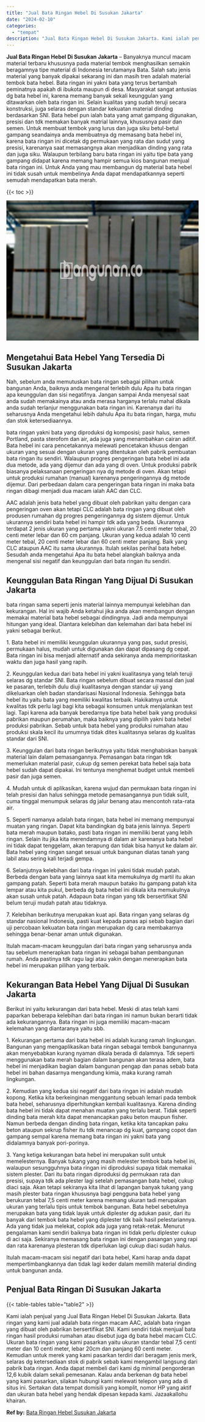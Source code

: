 ```yaml
---
title: "Jual Bata Ringan Hebel Di Susukan Jakarta"
date: "2024-02-10"
categories: 
  - "tempat"
description: "Jual Bata Ringan Hebel Di Susukan Jakarta. Kami ialah penjual yang Jual Bata Ringan Hebel Di Susukan Jakarta. Bata ringan yang kami jual adalah bata ringan m..."
---
```


**Jual Bata Ringan Hebel Di Susukan Jakarta** – Banyaknya muncul macam material terbaru khususnya pada material tembok menghasilkan semakin beragamnya tipe material di Indonesia terutamanya Bata. Salah satu jenis material yang banyak dipakai sekarang ini dan masih tren adalah material tembok bata hebel. Bata ringan ini yakni bata yang terus bertambah peminatnya apakah di ibukota maupun di desa. Masyarakat sangat antusias dg bata hebel ini, karena memang banyak sekali keunggulan yang ditawarkan oleh bata ringan ini. Selain kualitas yang sudah teruji secara konstruksi, juga selaras dengan standar kekuatan material dinding berdasarkan SNI. Bata hebel pun ialah bata yang amat gampang digunakan, presisi dan tdk memakan banyak matrial lainnya, khususnya pasir dan semen. Untuk membuat tembok yang lurus dan juga siku betul-betul gampang seandainya anda membuatnya dg memasang bata hebel ini, karena bata ringan ini dicetak dg permukaan yang rata dan sudut yang presisi, karenanya saat memasangnya akan menjadikan dinding yang rata dan juga siku. Walaupun terbilang baru bata ringan ini yaitu tipe bata yang gampang didapat karena memang hampir semua kios bangunan menjual bata ringan ini. Untuk Anda yang mau membangun dg material bata hebel ini tidak susah untuk membelinya Anda dapat mendapatkannya seperti semudah mendapatkan bata merah.

{{< toc >}}

![Jual Bata Ringan Hebel Di Susukan Jakarta](/images/jual-hebel-murah-18.png)

## Mengetahui Bata Hebel Yang Tersedia Di Susukan Jakarta

Nah, sebelum anda memutuskan bata ringan sebagai pilihan untuk bangunan Anda, baiknya anda mengenal terlebih dulu Apa itu bata ringan apa keunggulan dan sisi negatifnya. Jangan sampai Anda menyesal saat anda sudah memakainya atau anda merasa harganya terlalu mahal dikala anda sudah terlanjur menggunakan bata ringan ini. Karenanya dari itu seharusnya Anda mengetahui lebih dahulu Apa itu bata ringan, harga, mutu dan stok ketersediaannya.

bata ringan yakni bata yang diproduksi dg komposisi; pasir halus, semen Portland, pasta sterofom dan air, ada juga yang menambahkan cairan aditif. Bata hebel ini cara pencetakannya melewati pencetakan khusus dengan ukuran yang sesuai dengan ukuran yang ditentukan oleh pabrik pembuatan bata ringan itu sendiri. Walaupun progres pengeringan bata hebel ini ada dua metode, ada yang dijemur dan ada yang di oven. Untuk produksi pabrik biasanya pelaksanaan pengeringan nya dg metode di oven. Akan tetapi untuk produksi rumahan (manual) karenanya pengeringannya dg metode dijemur. Dari perbedaan dalam cara pengeringan bata ringan ini maka bata ringan dibagi menjadi dua macam ialah AAC dan CLC.

AAC adalah jenis bata hebel yang dibuat oleh pabrikan yaitu dengan cara pengeringan oven akan tetapi CLC adalah bata ringan yang dibuat oleh produsen rumahan dg progres pengeringannya dg sistem dijemur. Untuk ukurannya sendiri bata hebel ini hampir tdk ada yang beda. Ukurannya terdapat 2 jenis ukuran yang pertama yakni ukuran 7.5 centi meter tebal, 20 centi meter lebar dan 60 cm panjang. Ukuran yang kedua adalah 10 centi meter tebal, 20 centi meter lebar dan 60 centi meter panjang. Baik yang CLC ataupun AAC itu sama ukurannya. Itulah sekilas perihal bata hebel. Sesudah anda mengetahui Apa itu bata hebel alangkah baiknya anda mengenal sisi negatif dan keunggulan dari bata ringan itu sendiri.

## Keunggulan Bata Ringan Yang Dijual Di Susukan Jakarta

bata ringan sama seperti jenis material lainnya mempunyai kelebihan dan kekurangan. Hal ini wajib Anda ketahui jika anda akan membangun dengan memakai material bata hebel sebagai dindingnya. Jadi anda mempunyai hitungan yang ideal. Diantara kelebihan dan kelemahan dari bata hebel ini yakni sebagai berikut.

1\. Bata hebel ini memiliki keunggulan ukurannya yang pas, sudut presisi, permukaan halus, mudah untuk digunakan dan dapat dipasang dg cepat. Bata ringan ini bisa menjadi alternatif anda sekiranya anda memprioritaskan waktu dan juga hasil yang rapih.

2\. Keunggulan kedua dari bata hebel ini yakni kualitasnya yang telah teruji selaras dg standar SNI. Bata ringan sebelum dibuat secara massal dan jual ke pasaran, terlebih dulu diuji kualitasnya dengan standar uji yang dikeluarkan oleh badan standarisasi Nasional Indonesia. Sehingga bata hebel itu yaitu bata yang memiliki kwalitas terbaik. Hakikatnya untuk kwalitas tdk perlu lagi bagi kita sebagai konsumen untuk menjalankan test lagi. Tapi karena ada banyak beredarnya tipe bata hebel baik yang produksi pabrikan maupun perumahan, maka baiknya yang dipilih yakni bata hebel produksi pabrikan. Sebab untuk bata hebel yang produksi rumahan atau produksi skala kecil itu umumnya tidak dites kualitasnya selaras dg kualitas standar dari SNI.

3\. Keunggulan dari bata ringan berikutnya yaitu tidak menghabiskan banyak material lain dalam pemasangannya. Pemasangan bata ringan tdk memerlukan material pasir, cukup dg semen perekat bata hebel saja bata hebel sudah dapat dipakai. Ini tentunya menghemat budget untuk membeli pasir dan juga semen.

4\. Mudah untuk di aplikasikan, karena wujud dan permukaan bata ringan ini telah presisi dan halus sehingga metode pemasangannya pun tidak sulit, cuma tinggal menumpuk selaras dg jalur benang atau mencontoh rata-rata air.

5\. Seperti namanya adalah bata ringan, bata hebel ini memang mempunyai muatan yang ringan. Dapat kita bandingkan dg bata jenis lainnya. Seperti bata merah maupun batako, pasti bata ringan ini memiliki berat yang lebih ringan. Selain itu jika kita merendamnya di dalam air karenanya bata hebel ini tidak dapat tenggelam, akan terapung dan tidak bisa hanyut ke dalam air. Bata hebel yang ringan sangat sesuai untuk bangunan diatas tanah yang labil atau sering kali terjadi gempa.

6\. Selanjutnya kelebihan dari bata ringan ini yakni tidak mudah patah. Berbeda dengan bata yang lainnya saat kita memukulnya dg martil itu akan gampang patah. Seperti bata merah maupun batako itu gampang patah kita lempar atau kita pukul, berbeda dg bata hebel ini dikala kita memukulnya akan susah untuk patah. Adapaun bata ringan yang tdk bersertifikat SNI belum teruji mudah patah atau tidaknya.

7\. Kelebihan berikutnya merupakan kuat api. Bata ringan yang selaras dg standar nasional Indonesia, pasti kuat kepada panas api sebab bagian dari uji percobaan kekuatan bata ringan merupakan dg cara membakarnya sehingga benar-benar aman untuk digunakan.

Itulah macam-macam keunggulan dari bata ringan yang seharusnya anda tau sebelum menerapkan bata ringan ini sebagai bahan pembangunan rumah. Anda pastinya tdk ragu lagi atau yakin dengan menerapkan bata hebel ini merupakan pilihan yang terbaik.

## Kekurangan Bata Hebel Yang Dijual Di Susukan Jakarta

Berikut ini yaitu kekurangan dari bata hebel. Meski di atas telah kami paparkan beberapa kelebihan dari bata ringan ini namun bukan berarti tidak ada kekurangannya. Bata ringan ini juga memiliki macam-macam kelemahan yang diantaranya yaitu sbb.

1\. Kekurangan pertama dari bata hebel ini adalah kurang ramah lingkungan. Bangunan yang mengaplikasikan bata ringan sebagai tembok bangunannya akan menyebabkan kurang nyaman dikala berada di dalamnya. Tdk seperti menggunakan bata merah bagian dalam bangunan akan terasa adem, bata hebel ini menjadikan bagian dalam bangunan pengap dan panas sebab bata hebel ini bahan dasarnya mengandung kimia, maka kurang ramah lingkungan.

2\. Kemudian yang kedua sisi negatif dari bata ringan ini adalah mudah kopong. Ketika kita berkeinginan menggantung sebuah lemari pada tembok bata hebel, seharusnya diperhitungkan kembali kualitasnya. Karena dinding bata hebel ini tidak dapat menahan muatan yang terlalu berat. Tidak seperti dinding bata merah kita dapat menancapkan paku beton maupun fisher. Namun berbeda dengan dinding bata ringan, ketika kita tancapkan paku beton ataupun sekrup fisher itu tdk menancap dg kuat, gampang copot dan gampang sempal karena memang bata ringan ini yakni bata yang didalamnya banyak pori-porinya.

3\. Yang ketiga kekurangan bata hebel ini merupakan sulit untuk memelesternya. Banyak tukang yang masih melester tembok bata hebel ini, walaupun sesungguhnya bata ringan ini diproduksi supaya tidak memakai sistem plester. Dari itu bata ringan diproduksi dg permukaan rata dan presisi, supaya tdk ada plester lagi setelah pemasangan bata hebel, cukup diaci saja. Akan tetapi sekiranya kita lihat di lapangan banyak tukang yang masih plester bata ringan khususnya bagi pengguna bata hebel yang berukuran tebal 7,5 centi meter karena memang ukuran tadi merupakan ukuran yang terlalu tipis untuk tembok bangunan. Bata hebel sebetulnya merupakan bata yang tidak layak untuk diplester dg adukan pasir, dari itu banyak dari tembok bata hebel yang diplester tdk baik hasil pelestariannya. Ada yang tidak jua melekat, coplok ada juga yang retak-retak. Menurut pengalaman kami sendiri baiknya bata ringan ini tidak perlu diplester cukup di aci saja. Sekiranya memasang bata ringan ini dengan pasangan yang rapi dan rata karenanya plesteran tdk diperlukan lagi cukup diaci sudah halus.

Itulah macam-macam sisi negatif dari bata hebel, Kami harap anda dapat mempertimbangkannya dan tidak lagi keder dalam memilih material dinding untuk bangunan anda.

## Penjual Bata Ringan Di Susukan Jakarta

{{< table-tables table="table2" >}}

Kami ialah penjual yang Jual Bata Ringan Hebel Di Susukan Jakarta. Bata ringan yang kami jual adalah bata ringan macam AAC, adalah bata ringan yang dibuat oleh pabrikan bersertifikat SNI. Kami sendiri tidak menjual bata ringan hasil produksi rumahan atau disebut juga dg bata hebel macam CLC. Ukuran bata ringan yang kami pasarkan yaitu ukuran standar tebal 7,5 centi meter dan 10 centi meter, lebar 20cm dan panjang 60 centi meter. Kemudian untuk merek yang kami pasarkan terdiri dari beragam jenis merk, selaras dg ketersediaan stok di pabrik sebab kami mengambil langsung dari pabrik bata ringan. Anda dapat membeli dari kami dg minimal pengorderan 12,6 kubik dalam sekali pemesanan. Kalau anda berkenan dg bata hebel yang kami pasarkan, silakan hubungi kami melewati telepon yang ada di situs ini. Sertakan data tempat domisili yang komplit, nomor HP yang aktif dan ukuran bata hebel yang hendak dipesan kepada kami. Jazaakallohu khairan.

**Ref by:** [Bata Ringan Hebel Susukan Jakarta](https://id.wikipedia.org/wiki/Bata)
